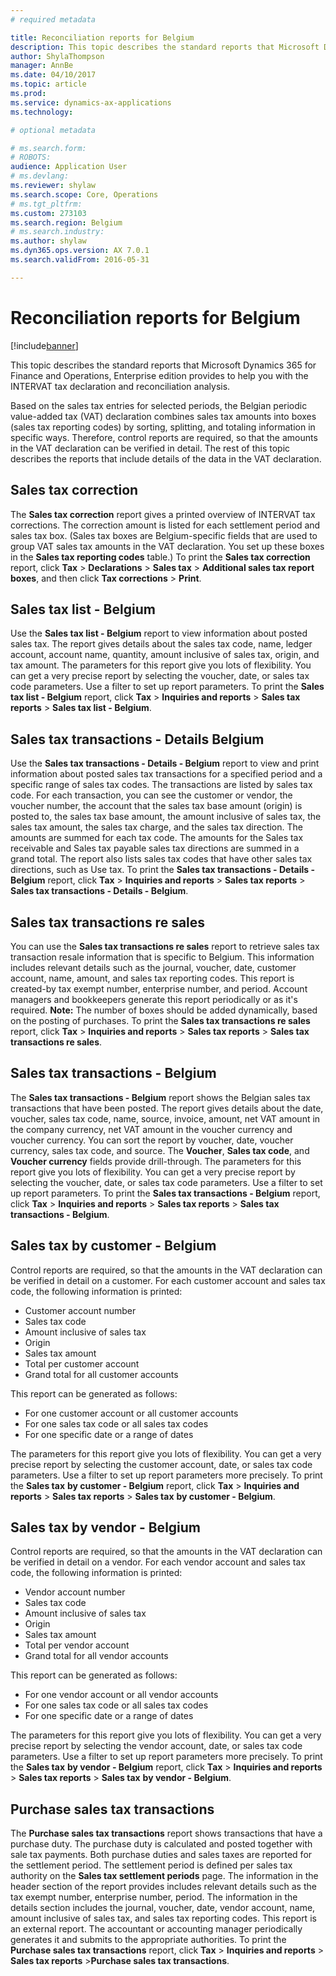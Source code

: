 ```yaml
---
# required metadata

title: Reconciliation reports for Belgium
description: This topic describes the standard reports that Microsoft Dynamics 365 for Finance and Operations, Enterprise edition provides to help you with the INTERVAT tax declaration and reconciliation analysis.
author: ShylaThompson
manager: AnnBe
ms.date: 04/10/2017
ms.topic: article
ms.prod: 
ms.service: dynamics-ax-applications
ms.technology: 

# optional metadata

# ms.search.form: 
# ROBOTS: 
audience: Application User
# ms.devlang: 
ms.reviewer: shylaw
ms.search.scope: Core, Operations
# ms.tgt_pltfrm: 
ms.custom: 273103
ms.search.region: Belgium
# ms.search.industry: 
ms.author: shylaw
ms.dyn365.ops.version: AX 7.0.1
ms.search.validFrom: 2016-05-31

---
```


# Reconciliation reports for Belgium

[!include[banner](../includes/banner.md)]


This topic describes the standard reports that Microsoft Dynamics 365 for Finance and Operations, Enterprise edition provides to help you with the INTERVAT tax declaration and reconciliation analysis.

Based on the sales tax entries for selected periods, the Belgian periodic value-added tax (VAT) declaration combines sales tax amounts into boxes (sales tax reporting codes) by sorting, splitting, and totaling information in specific ways. Therefore, control reports are required, so that the amounts in the VAT declaration can be verified in detail. The rest of this topic describes the reports that include details of the data in the VAT declaration.

## Sales tax correction
The **Sales tax correction** report gives a printed overview of INTERVAT tax corrections. The correction amount is listed for each settlement period and sales tax box. (Sales tax boxes are Belgium-specific fields that are used to group VAT sales tax amounts in the VAT declaration. You set up these boxes in the **Sales tax reporting codes** table.) To print the **Sales tax correction** report, click **Tax** &gt; **Declarations** &gt; **Sales tax** &gt; **Additional sales tax report boxes**, and then click **Tax corrections** &gt; **Print**.

## Sales tax list - Belgium
Use the **Sales tax list - Belgium** report to view information about posted sales tax. The report gives details about the sales tax code, name, ledger account, account name, quantity, amount inclusive of sales tax, origin, and tax amount. The parameters for this report give you lots of flexibility. You can get a very precise report by selecting the voucher, date, or sales tax code parameters. Use a filter to set up report parameters. To print the **Sales tax list - Belgium** report, click **Tax** &gt; **Inquiries and reports** &gt; **Sales tax reports** &gt; **Sales tax list - Belgium**.

## Sales tax transactions - Details  Belgium
Use the **Sales tax transactions - Details - Belgium** report to view and print information about posted sales tax transactions for a specified period and a specific range of sales tax codes. The transactions are listed by sales tax code. For each transaction, you can see the customer or vendor, the voucher number, the account that the sales tax base amount (origin) is posted to, the sales tax base amount, the amount inclusive of sales tax, the sales tax amount, the sales tax charge, and the sales tax direction. The amounts are summed for each tax code. The amounts for the Sales tax receivable and Sales tax payable sales tax directions are summed in a grand total. The report also lists sales tax codes that have other sales tax directions, such as Use tax. To print the **Sales tax transactions - Details - Belgium** report, click **Tax** &gt; **Inquiries and reports** &gt; **Sales tax reports** &gt; **Sales tax transactions - Details - Belgium**.

## Sales tax transactions re sales
You can use the **Sales tax transactions re sales** report to retrieve sales tax transaction resale information that is specific to Belgium. This information includes relevant details such as the journal, voucher, date, customer account, name, amount, and sales tax reporting codes. This report is created-by tax exempt number, enterprise number, and period. Account managers and bookkeepers generate this report periodically or as it's required. **Note:** The number of boxes should be added dynamically, based on the posting of purchases. To print the **Sales tax transactions re sales** report, click **Tax** &gt; **Inquiries and reports** &gt; **Sales tax reports** &gt; **Sales tax transactions re sales**.

## Sales tax transactions - Belgium
The **Sales tax transactions - Belgium** report shows the Belgian sales tax transactions that have been posted. The report gives details about the date, voucher, sales tax code, name, source, invoice, amount, net VAT amount in the company currency, net VAT amount in the voucher currency and voucher currency. You can sort the report by voucher, date, voucher currency, sales tax code, and source. The **Voucher**, **Sales tax code**, and **Voucher currency** fields provide drill-through. The parameters for this report give you lots of flexibility. You can get a very precise report by selecting the voucher, date, or sales tax code parameters. Use a filter to set up report parameters. To print the **Sales tax transactions - Belgium** report, click **Tax** &gt; **Inquiries and reports** &gt; **Sales tax reports** &gt; **Sales tax transactions - Belgium**.

## Sales tax by customer - Belgium
Control reports are required, so that the amounts in the VAT declaration can be verified in detail on a customer. For each customer account and sales tax code, the following information is printed:

-   Customer account number
-   Sales tax code
-   Amount inclusive of sales tax
-   Origin
-   Sales tax amount
-   Total per customer account
-   Grand total for all customer accounts

This report can be generated as follows:

-   For one customer account or all customer accounts
-   For one sales tax code or all sales tax codes
-   For one specific date or a range of dates

The parameters for this report give you lots of flexibility. You can get a very precise report by selecting the customer account, date, or sales tax code parameters. Use a filter to set up report parameters more precisely. To print the **Sales tax** **by customer - Belgium** report, click **Tax** &gt; **Inquiries and reports** &gt; **Sales tax reports** &gt; **Sales tax** **by customer - Belgium**.

## Sales tax by vendor - Belgium
Control reports are required, so that the amounts in the VAT declaration can be verified in detail on a vendor. For each vendor account and sales tax code, the following information is printed:

-   Vendor account number
-   Sales tax code
-   Amount inclusive of sales tax
-   Origin
-   Sales tax amount
-   Total per vendor account
-   Grand total for all vendor accounts

This report can be generated as follows:

-   For one vendor account or all vendor accounts
-   For one sales tax code or all sales tax codes
-   For one specific date or a range of dates

The parameters for this report give you lots of flexibility. You can get a very precise report by selecting the vendor account, date, or sales tax code parameters. Use a filter to set up report parameters more precisely. To print the **Sales tax** **by vendor - Belgium** report, click **Tax** &gt; **Inquiries and reports** &gt; **Sales tax reports** &gt; **Sales tax** **by vendor - Belgium**.

## Purchase sales tax transactions
The **Purchase sales tax transactions** report shows transactions that have a purchase duty. The purchase duty is calculated and posted together with sale tax payments. Both purchase duties and sales taxes are reported for the settlement period. The settlement period is defined per sales tax authority on the **Sales tax settlement periods** page. The information in the header section of the report provides includes relevant details such as the tax exempt number, enterprise number, period. The information in the details section includes the journal, voucher, date, vendor account, name, amount inclusive of sales tax, and sales tax reporting codes. This report is an external report. The accountant or accounting manager periodically generates it and submits to the appropriate authorities. To print the **Purchase sales tax transactions** report, click **Tax** &gt; **Inquiries and reports** &gt; **Sales tax reports** &gt;**Purchase sales tax transactions**.




